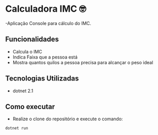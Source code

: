 # Calculadora IMC 🤓 

-Aplicação Console para cálculo do IMC.

## Funcionalidades

- Calcula o IMC
- Indica Faixa que a pessoa está
- Mostra quantos quilos a pessoa precisa para alcançar o peso ideal

## Tecnologias Utilizadas

- dotnet 2.1

## Como executar

- Realize o clone do repositório e execute o comando: 

```
dotnet run
```